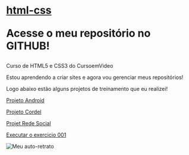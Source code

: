 # <a href="https://github.com/Wellyson-Alcantara/html-css">html-css</a> <P> Acesse o meu repositório no GITHUB! </p>
 Curso de HTML5 e CSS3 do CursoemVideo

 Estou aprendendo a criar sites e agora vou gerenciar meus repositórios!

 Logo abaixo estão alguns projetos de treinamento que eu realizei! 

<a href="https://github.com/Wellyson-Alcantara/projeto-android">Projeto Android </a>

<a href="https://github.com/Wellyson-Alcantara/projeto-cordel"> Projeto Cordel </a>

<a href="https://github.com/Wellyson-Alcantara/projeto-android"> Projet Rede Social </a>

<a href="https://wellyson-alcantara.github.io/html-css/exercicios/ex001/index.html"> Executar o exercicio 001 </a>

<img src="../foto-wellyson.jpg" alt="Meu auto-retrato">